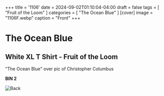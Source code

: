 +++
title = '1106'
date = 2024-09-02T01:10:04-04:00
draft = false
tags = [ "Fruit of the Loom" ]
categories = [ "The Ocean Blue" ]
[cover]
image = "1106F.webp"
caption = "Front"
+++
# The Ocean Blue
## White XL T Shirt - Fruit of the Loom

"The Ocean Blue" over pic of Christopher Columbus

**BIN 2**

![Back](/1106B.webp)
